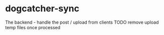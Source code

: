 # dogcatcher-sync
The backend - handle the post / upload from clients
TODO remove upload temp files once processed
